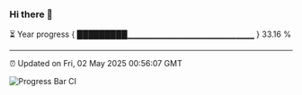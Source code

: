 ### Hi there 👋

⏳ Year progress { █████████▁▁▁▁▁▁▁▁▁▁▁▁▁▁▁▁▁▁▁▁▁ } 33.16 %

---

⏰ Updated on Fri, 02 May 2025 00:56:07 GMT

![Progress Bar CI](https://github.com/Shyam-Makwana/GitHub-Actions-Demo/workflows/Progress%20Bar%20CI/badge.svg)

